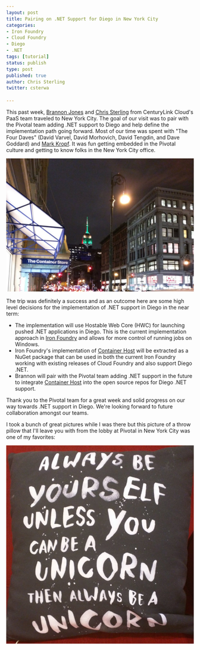 ```yaml
---
layout: post
title: Pairing on .NET Support for Diego in New York City
categories:
- Iron Foundry
- Cloud Foundry
- Diego
- .NET
tags: [tutorial]
status: publish
type: post
published: true
author: Chris Sterling
twitter: csterwa

---
```


This past week, [Brannon Jones](http://twitter.com/brannon) and [Chris Sterling](http://twitter.com/csterwa) from CenturyLink Cloud's PaaS team traveled to New York City. The goal of our visit was to pair with the Pivotal team adding .NET support to Diego and help define the implementation path going forward. Most of our time was spent with "The Four Daves" (David Varvel, David Morhovich, David Tengdin, and Dave Goddard) and [Mark Kropf](http://twitter.com/markkropf). It was fun getting embedded in the Pivotal culture and getting to know folks in the New York City office.

<img src="/img/blog/2015-01-12-pivotal-nyc-outside-front-door.jpeg"/>

The trip was definitely a success and as an outcome here are some high level decisions for the implementation of .NET support in Diego in the near term:

* The implementation will use Hostable Web Core (HWC) for launching pushed .NET applications in Diego. This is the
current implementation approach in [Iron Foundry](http://www.ironfoundry.org) and allows for more control of running jobs on Windows.
* Iron Foundry's implementation of [Container Host](https://github.com/IronFoundry/if_warden/tree/master/IronFoundry.Warden.ContainerHost) will be extracted as a NuGet package that can be used in both the current Iron Foundry working with existing releases of Cloud Foundry and also support Diego .NET.
* Brannon will pair with the Pivotal team adding .NET support in the future to integrate [Container Host](https://github.com/IronFoundry/if_warden/tree/master/IronFoundry.Warden.ContainerHost) into the open source repos for Diego .NET support.

Thank you to the Pivotal team for a great week and solid progress on our way towards .NET support in Diego. We're looking forward to future collaboration amongst our teams.

I took a bunch of great pictures while I was there but this picture of a throw pillow that I'll leave you with from the lobby at Pivotal in New York City was one of my favorites:

<img src="/img/blog/2015-01-12-unicorn-pillow.jpeg"/>

